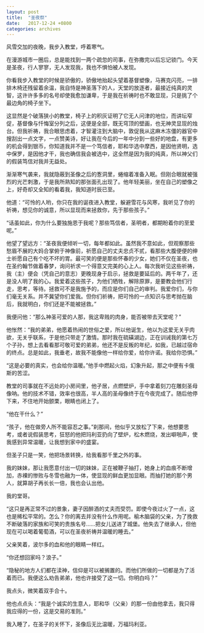 ```yaml
---
layout: post
title:  "圣夜祭"
date:   2017-12-24 +0800
categories: archives
---
```


风雪交加的夜晚，我步入教堂，呼着寒气。

在漫游城市一圈后，总是能找到一两个疏忽的司事，在弥撒完以后忘记锁门。今天是圣夜，行人寥寥，无人发现我，我也不惧怕被人发现。

<!--more-->

你看我步入教堂的时候是骄傲的，骄傲地抬起头望着基督塑像，马赛克闪亮，一排排木椅还残留着余温，我自恃是神圣落下的人，天堂的放逐者，最接近纯真的灵智，这许许多多的名号却使我愈加谦卑，于是我在祈祷时也不敢显现，只是挑了个最边角的椅子坐下。

这显然是个破落狭小的教堂，椅子上的积灰证明了它无人问津的地位，而讲坛窄促，基督像与忏悔室分列之后，这便是全部，既无穹顶的壁画，也无神灵显现的烛台。但我祈祷，我合眼思虑着，才智灌注到大脑中，敦促我从这麻木冻僵的器官中搜刮出一点文字，一点赞美诗，好让我在今后的一年中分到一些好的地盘，有更多的机会得到银币，你知道我并不是一个笃信者，耶和华选中摩西，是因他贤明，选中保罗，是因他才干，我也确信我会被选中，这全然是因为我的纯真，所以神父们的假装笃信对我并无益处。

渐渐寒气袭来，我就隐蔽到圣像之后的愙洞里，蜷缩着准备入眠。但刚合眼就被强烈的光芒刺激，于是我所熟知的那张面孔出现了。他年轻美丽，坐在自己的塑像之上，好奇却又全知的看着我，我知道时辰已至。

他道：“可怜的人哟，你只在我的诞夜进入教堂，躲避雪花与风寒，我听见了你的祈祷，想见你的诚意，所以显现而来拯救你，先于那些孩子。”

“话虽如此，你为什么要独施恩于我呢？那些笃信者，圣明者，都期盼着你的至爱呢。”

他望了望远方：“圣夜我便倾听一切，每年都如此。虽然我不意如此，但观察那些愁眉不展的大妈合掌俯于神像前，祈愿自己的丈夫忠贞不贰，看那些大腹便便的绅士祈愿自己有个吃不坏的胃。最可笑的便是那些怀春的少女，她们不仅在圣夜，也在圣约翰节做着春梦，询问祈求一个得意又完美的心上人。每次我听见这些祈祷，我（主）便会（凭自己的意志）更晚现身于启示，拯救是要延后的。两千年了，还是没人明了我的心。我爱着这些孩子，为他们牺牲，解除原罪，是要教会他们行走，思考，等待。拯救可不是我施予的，而应是你们自己的审判。我爱你们，与你们毫无关系。并不冀望你们爱我。但你们祈祷，把可怜的一点知识与思考抛在脑后，我就明白，你们还是不能被拯救。”

我便问他：“那么神圣可爱的人那，我这卑贱的肉身，能否被带去天堂呢？”

他怅然：“我的弟弟，他愿着热闹的世俗之爱，所以他诞生，他以为这爱无关乎肉欲，无关乎联系，于是他只带走了激情。那时我在硫磺湖边，正在训诫我的第七万个子孙，想上去看看那可敬可爱的弟弟，他还不是反叛的年纪，如我，已越过宿命的终点。总是如此，我垂老，故我不能像他一样给你爱，给你许诺。我给你恐惧。”

“这是必要的真实，也会给你温暖。”他手中燃起火焰，幻象升起，那之中便有卡俄斯的苦涩。

教堂的司事就在不远处的小房间里，他孑居，点燃壁炉，手中拿着刻刀在雕刻圣母像呐。他的技术不错，效率也很高，半人高的圣母像终于在今夜完成了。随后他停下来，不住地开始颤栗，眼睛也闭上了。

“他在干什么？”

“孩子，他在做旁人所不能容忍之事。”刹那间，他似乎又放松了下来，他想要思考，或者说假装思考，狂怒的他把玛利亚扔向了壁炉，松木燃烧，发出噼啪声，使我感到异常温暖，让我想到家中的盛宴。

但圣子只是一笑，他把场景转换，给我看那千里之外的事。

我的妹妹，那让我愿意付出一切的妹妹，正在被鞭子抽打，她身上的血痕不断增加，赤裸的惨败与冬雪也融为一体，使显现的鲜血更加显眼。而抽打她的那个男人，就算胡子再长长一倍，我也会认出他。

我的堂哥。

“这只是再正常不过的景象，妻子因醉酒的丈夫而受罚。即使今夜过火了一点，这也是稀松平常的。怎么？你的离去并没有什么作用呢。榆木脑袋的父亲，为了挽救不断破落的家族和可笑的贵族名号……把女儿送进了城堡。他失去了继承人，但他现在可以喝着葡萄酒，可以在圣夜祈祷并温暖的睡去。”

父亲笑着，波尔多的血和他的眼睛一样红。

“你还想回家吗？浪子。”

“隐秘的地方人们都在渎神，信仰是可以被搁置的。而他们所做的一切都是为了活着而已。我便这么劝告弟弟，他也许接受了这一切。你明白吗？”

我点头，微笑着双手合十。

他也点点头：“我是个诚实的生意人，耶和华（父亲）的那一份由他拿去，我只得我应得的一份，这是交易的准则。”

我入睡了，在圣子的关怀下，圣像后无比温暖，万福玛利亚。